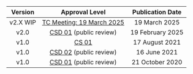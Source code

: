 | **Version** |                     **Approval Level**                    | **Publication Date** |
|:-----------:|:---------------------------------------------------------:|:--------------------:|
|   v2.X WIP  | <a rel="noopener noreferrer" target="_blank" href="https://github.com/oasis-tcs/openc2-jadn/tree/working/" >TC Meeting: 19 March 2025</a> | 19 March 2025  |
|     v2.0    | <a rel="noopener noreferrer" target="_blank" href="https://docs.oasis-open.org/openc2/jadn/v2.0/csd01/jadn-v2.0-csd01.html" >CSD 01</a> (public review) |    19 February 2025    |
|     v1.0    | <a rel="noopener noreferrer" target="_blank" href="https://docs.oasis-open.org/openc2/jadn/v1.0/cs01/jadn-v1.0-cs01.html" >CS 01</a> |    17 August 2021    |
|     v1.0    | <a rel="noopener noreferrer" target="_blank" href="https://docs.oasis-open.org/openc2/jadn/v1.0/csd02/jadn-v1.0-csd02.html" >CSD 02</a> (public review) |     16 June 2021     |
|     v1.0    | <a rel="noopener noreferrer" target="_blank" href="https://docs.oasis-open.org/openc2/jadn/v1.0/csd01/jadn-v1.0-csd01.html" >CSD 01</a> (public review) |    21 October 2020   |